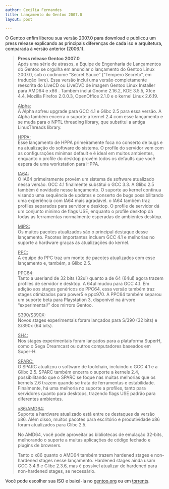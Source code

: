 ```yaml
---
author: Cecilia Fernandes
title: Lançamento do Gentoo 2007.0
layout: post

---
```

O Gentoo enfim liberou sua versão 2007.0 para download e publicou um press release explicando as principais diferenças de cada iso e arquitetura, comparada à versão anterior (2006.1).

> **Press release Gentoo 2007.0**  
> Após uma série de atrasos, a Equipe de Engenharia de Lançamentos do Gentoo se orgulha em anunciar o lançamento do Gentoo Linux 2007.0, sob o codinome “Secret Sauce” (“Tempero Secreto”, em tradução livre). Essa versão inclui uma versão completamente reescrita do LiveCD ou LiveDVD de imagem Gentoo Linux Installer para AMD64 e x86 . Também inclui Gnome 2.16.2, KDE 3.5.5, Xfce 4.4, Mozilla Firefox 2.0.0.3, OpenOffice 2.1.0 e o kernel Linux 2.6.19.
> 
> <u>Alpha:</u>  
> A Alpha sofreu upgrade para GCC 4.1 e Glibc 2.5 para essa versão. A Alpha também encerra o suporte a kernel 2.4 com esse lançamento e se muda para o NPTL threading library, que substitui a antiga LinuxThreads library.
> 
> <u>HPPA:</u>  
> Esse lançamento de HPPA primeiramente foca no conserto de bugs e na atualização do software do sistema. O profile do servidor vem com as configurações mínimas default e é ideal em muitos ambientes, enquanto o profile do desktop provém todos os defaults que você espera de uma workstation para HPPA.
> 
> <u>IA64:</u>  
> O IA64 primeiramente provém um sistema de software atualizado nessa versão. GCC 4.1 finalmente substitui o GCC 3.3. A Glibc 2.5 também é novidade nesse lançamento. O suporte ao kernel continua visando uma sequência de updates e conserto de bugs possibilitando uma experiência com IA64 mais agradável. o IA64 também traz profiles separados para servidor e desktop. O profile de servidor dá um conjunto mínimo de flags USE, enquanto o profile desktop dá todas as ferramentas normalmente esperadas de ambientes desktop.
> 
> <u>MIPS:</u>  
> Os muitos pacotes atualizados são o principal destaque desse lançamento. Pacotes importantes incluem GCC 4.1 e melhorias no suporte a hardware graças às atualizações do kernel.
> 
> <u>PPC:</u>  
> A equipe do PPC traz um monte de pacotes atualizados com esse lançamento e, também, a Glibc 2.5.
> 
> <u>PPC64:</u>  
> Tanto a userland de 32 bits (32ul) quanto a de 64 (64ul) agora trazem profiles de servidor e desktop. A 64ul mudou para GCC 4.1. Em adição aos stages genéricos de PPC64, essa versão também traz stages otimizados para power5 e ppc970. A PPC64 também separou um suporte beta para Playstation 3, disponível na árvore “experimental/” dos mirrors Gentoo.
> 
> <u>S390/S390X:</u>  
> Novos stages experimentais foram lançados para S/390 (32 bits) e S/390x (64 bits).
> 
> <u>SH4:</u>  
> Nos stages experimentais foram lançados para a plataforma SuperH, como o Sega Dreamcast ou outros computadores baseados em Super-H.
> 
> <u>SPARC:</u>  
> O SPARC atualizou o software de toolchain, incluindo o GCC 4.1 e a Glibc 2.5. SPARC também encerra o suporte a kernels 2.4, possibilitando que o SPARC se foque nas muitas melhorias que os kernels 2.6 trazem quando se trata de ferramentas e estabilidade. Finalmente, há uma melhoria no suporte a profiles, tanto para servidores quanto para desktops, trazendo flags USE padrão para diferentes ambientes.
> 
> <u>x86/AMD64:</u>  
> Suporte a hardware atualizado está entre os destaques da versão x86. Além disso, muitos pacotes para escritório e produtividade x86 foram atualizados para Glibc 2.5.
> 
> No AMD64, você pode aproveitar as bibliotecas de emulação 32-bits, melhorando o suporte a muitas aplicações de código fechado e plugins de browsers.
> 
> Tanto o x86 quanto o AMD64 também trazem hardened stages e non-hardened stages nesse lançamento. Hardened stages ainda usam GCC 3.4.6 e Glibc 2.3.6, mas é possível atualizar de hardened para non-hardened stages, se necessário.

Você pode escolher sua ISO e baixá-la no [gentoo.org][1] ou em [torrents][2]. 














 [1]: http://www.gentoo.org/main/en/where.xml
 [2]: http://torrents.gentoo.org/





